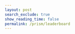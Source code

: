 ```yaml
---
layout: post
search_exclude: true
show_reading_time: false
permalink: /prism/leaderboard
---
```


<script type="module">
    import { pythonURI, fetchOptions } from "{{site.baseurl}}/assets/js/api/config.js";

    async function checkAuthorization() {
        try {
            const response = await fetch(`${pythonURI}/api/id`, fetchOptions);

            if (response.status === 401) {
                // Redirect immediately to login if unauthorized
                window.location.href = "{{site.baseurl}}/login";
            } else if (response.ok) {
                // If authorized, allow body to render
                const contentElements = document.querySelectorAll('.content');
                contentElements.forEach(element => {
                    element.style.display = "block";
                });
            }
        } catch (error) {
            console.error("Authorization check failed:", error);
            // Redirect to login as a fallback
            window.location.href = "{{site.baseurl}}/login";
        }
    }

    // Run the check before rendering anything
    checkAuthorization();
</script>

<style>
    .content {
        display: none;
    }

    .heading {
        background-color: #b30000;
        padding: 40px 20px;
        text-align: center;
        box-shadow: 0 4px 10px rgba(0, 0, 0, 0.3);
    }

    .heading h1 {
        font-size: 2.5rem;
        font-weight: bold;
        margin: 0;
        color: #ffffff;
        text-transform: uppercase;
        letter-spacing: 2px;
    }

    .heading p {
        font-size: 1.2rem;
        margin: 10px 0 0;
        color: #ffcccc;
    }

    section {
        margin-bottom: 40px;
        padding: 20px;
        background-color: #2e2e2e;
        border-radius: 10px;
        box-shadow: 0 4px 8px rgba(0, 0, 0, 0.2);
    }

    section h2 {
        font-size: 1.8rem;
        margin-bottom: 20px;
        color: #ff6666;
        border-bottom: 2px solid #b30000;
        padding-bottom: 5px;
        display: inline-block;
    }

    .profile-card {
        background-color: #b30000;
        padding: 15px;
        border-radius: 8px;
        box-shadow: 0 3px 6px rgba(0, 0, 0, 0.3);
        color: #ffffff;
        font-weight: bold;
        margin-bottom: 10px;
        transition: transform 0.2s ease, box-shadow 0.2s ease;
    }

    .profile-card:hover {
        transform: translateY(-5px);
        box-shadow: 0 5px 10px rgba(0, 0, 0, 0.4);
    }

    button {
        background-color: #ff4d4d;
        color: #ffffff;
        border: none;
        padding: 12px 25px;
        border-radius: 25px;
        font-size: 1rem;
        cursor: pointer;
        transition: background-color 0.3s ease, box-shadow 0.3s ease;
        box-shadow: 0 4px 8px rgba(0, 0, 0, 0.2);
    }

    button:hover {
        background-color: #e60000;
        box-shadow: 0 6px 12px rgba(0, 0, 0, 0.3);
    }

    .green-button {
        background-color: #28a745;
    }

    .green-button:hover {
        background-color: #218838;
    }

    .purple-button {
        background-color: #ff3333;
        color: #ffffff;
    }

    .purple-button:hover {
        background-color: #b30000;
    }

    .copyright {
        background-color: #b30000;
        text-align: center;
        padding: 20px;
        font-size: 0.9rem;
        color: #ffcccc;
    }

    .copyright p {
        margin: 0;
    }
</style>

<div class="content">
    <header class="heading">
        <h1>Leaderboard</h1>
        <p>Reflecting Progress 1 Step at a Time</p>
    </header>

    <br>

    <section>
        <h2>Leaderboard of Top Interests</h2>
        <p>Discover the most popular interests across the community based on collective engagement and participation.</p>
        <table class="leaderboard-table">
            <thead>
                <tr>
                    <th>Rank</th>
                    <th>Interest</th>
                    <th>Count</th>
                </tr>
            </thead>
            <tbody id="leaderboard-interests">
                <!-- Data will be populated here by JavaScript -->
            </tbody>
        </table>
    </section>

    <section>
        <h2>Affinity Leaderboard</h2>
        <p>See which users share the most interests with others, fostering meaningful connections and collaboration.</p>
        <table class="leaderboard-table">
            <thead>
                <tr>
                    <th>Rank</th>
                    <th>Username</th>
                    <th>Shared Interests</th>
                </tr>
            </thead>
            <tbody id="leaderboard-users">
                <!-- Data will be populated here by JavaScript -->
            </tbody>
        </table>
    </section>
</div>

<script type="module">
    import { pythonURI, fetchOptions } from "{{site.baseurl}}/assets/js/api/config.js";

    async function fetchTopUsers() {
        try {
            const response = await fetch(`${pythonURI}/api/leaderboard/top_users?user_id=1`, fetchOptions); // Replace 1 with the actual user ID
            if (!response.ok) throw new Error("Failed to fetch top users");

            const topUsers = await response.json();

            // Populate Top Users
            const usersBody = document.getElementById("leaderboard-users");
            usersBody.innerHTML = "";
            topUsers.top_users.forEach((user, index) => {
                const row = document.createElement("tr");
                row.innerHTML = `
                    <td>${index + 1}</td>
                    <td>${user.username}</td>
                    <td>${user.shared_interests.join(", ")}</td>
                `;
                usersBody.appendChild(row);
            });
        } catch (error) {
            console.error("Error fetching top users:", error);
        }
    }

    async function fetchTopInterests() {
        try {
            const response = await fetch(`${pythonURI}/api/leaderboard/top_interests`, fetchOptions);
            if (!response.ok) throw new Error("Failed to fetch top interests");

            const topInterests = await response.json();

            const interestsBody = document.getElementById("leaderboard-interests");
            interestsBody.innerHTML = "";
            topInterests.top_interests.forEach((interest, index) => {
                const row = document.createElement("tr");
                row.innerHTML = `
                    <td>${index + 1}</td>
                    <td>${interest.interest}</td>
                    <td>${interest.count}</td>
                `;
                interestsBody.appendChild(row);
            });
        } catch (error) {
            console.error("Error fetching top interests:", error);
        }
    }

    document.addEventListener("DOMContentLoaded", () => {
        fetchTopUsers();
        fetchTopInterests();
    });
</script>